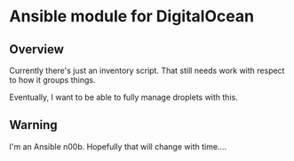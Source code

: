 # Ansible module for DigitalOcean

## Overview

Currently there's just an inventory script.  That still needs work with respect to how it groups things.

Eventually, I want to be able to fully manage droplets with this.

## Warning

I'm an Ansible n00b.  Hopefully that will change with time....
